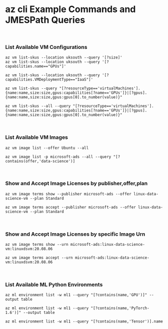 az cli Example Commands and JMESPath Queries
============================================

 

### List Available VM Configurations

~~~~~~~~~~~~~~~~~~~~~~~~~~~~~~~~~~~~~~~~~~~~~~~~~~~~~~~~~~~~~~~~~~~~~~~~~~~~~~~~
az vm list-skus --location uksouth --query '[?size]'
az vm list-skus --location uksouth --query '[?capabilities.name=="GPUs"]'

az vm list-skus --location uksouth --query '[?capabilities.VMDeploymentType=="IaaS"]'

az vm list-skus --query "[?resourceType=='virtualMachines'].{name:name,size:size,gpus:capabilities[?name=='GPUs']}|[?gpus].{name:name,size:size,gpus:gpus[0].to_number(value)}"

az vm list-skus --all --query "[?resourceType=='virtualMachines'].{name:name,size:size,gpus:capabilities[?name=='GPUs']}|[?gpus].{name:name,size:size,gpus:gpus[0].to_number(value)}"
~~~~~~~~~~~~~~~~~~~~~~~~~~~~~~~~~~~~~~~~~~~~~~~~~~~~~~~~~~~~~~~~~~~~~~~~~~~~~~~~

 

### List Available VM Images

~~~~~~~~~~~~~~~~~~~~~~~~~~~~~~~~~~~~~~~~~~~~~~~~~~~~~~~~~~~~~~~~~~~~~~~~~~~~~~~~
az vm image list --offer Ubuntu --all

az vm image list -p microsoft-ads --all --query "[?contains(offer,'data-science')]
~~~~~~~~~~~~~~~~~~~~~~~~~~~~~~~~~~~~~~~~~~~~~~~~~~~~~~~~~~~~~~~~~~~~~~~~~~~~~~~~

 

### Show and Accept Image Licenses by publisher,offer,plan

~~~~~~~~~~~~~~~~~~~~~~~~~~~~~~~~~~~~~~~~~~~~~~~~~~~~~~~~~~~~~~~~~~~~~~~~~~~~~~~~
az vm image terms show --publisher microsoft-ads --offer linux-data-science-vm --plan Standard

az vm image terms accept --publisher microsoft-ads --offer linux-data-science-vm --plan Standard
~~~~~~~~~~~~~~~~~~~~~~~~~~~~~~~~~~~~~~~~~~~~~~~~~~~~~~~~~~~~~~~~~~~~~~~~~~~~~~~~

 

### Show and Accept Image Licenses by specific Image Urn

~~~~~~~~~~~~~~~~~~~~~~~~~~~~~~~~~~~~~~~~~~~~~~~~~~~~~~~~~~~~~~~~~~~~~~~~~~~~~~~~
az vm image terms show --urn microsoft-ads:linux-data-science-vm:linuxdsvm:20.08.06

az vm image terms accept --urn microsoft-ads:linux-data-science-vm:linuxdsvm:20.08.06
~~~~~~~~~~~~~~~~~~~~~~~~~~~~~~~~~~~~~~~~~~~~~~~~~~~~~~~~~~~~~~~~~~~~~~~~~~~~~~~~

 

### List Available ML Python Environments

~~~~~~~~~~~~~~~~~~~~~~~~~~~~~~~~~~~~~~~~~~~~~~~~~~~~~~~~~~~~~~~~~~~~~~~~~~~~~~~~
az ml environment list -w ml1 --query "[?contains(name,'GPU')]" --output table

az ml environment list -w ml1 --query "[?contains(name,'PyTorch-1.6')]" --output table

az ml environment list -w ml1 --query "[?contains(name,'Tensor')].name
~~~~~~~~~~~~~~~~~~~~~~~~~~~~~~~~~~~~~~~~~~~~~~~~~~~~~~~~~~~~~~~~~~~~~~~~~~~~~~~~
